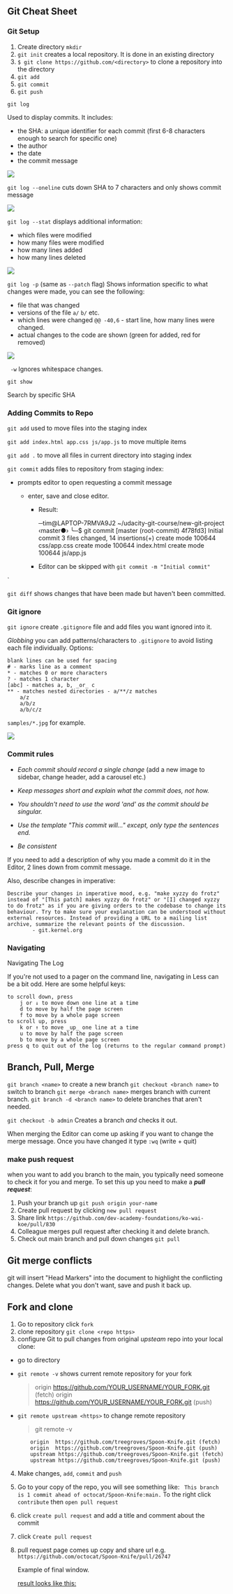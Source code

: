 ## Git Cheat Sheet

### Git Setup

1. Create directory `mkdir`
2. `git init` creates a local repository. It is done in an existing directory
3. `$ git clone https://github.com/<directory>` to clone a repository into the directory
4. `git add`
5. `git commit`
6. `git push`

`git log`

Used to display commits.
It includes:

- the SHA: a unique identifier for each commit (first 6-8 characters enough to search for specific one)
- the author
- the date
- the commit message

![](2022-04-12-10-12-54.png)

`git log --oneline`
cuts down SHA to 7 characters and only shows commit message

![](2022-04-12-10q-11-59.png)

`git log --stat`
displays additional information:

- which files were modified
- how many files were modified
- how many lines added
- how many lines deleted

![](2022-04-12-10-29-44.png)

`git log -p` (same as `--patch` flag)
Shows information specific to what changes were made, you can see the following:

- file that was changed
- versions of the file `a/` `b/` etc.
- which lines were changed `@@ -40,6` - start line, how many lines were changed.
- actual changes to the code are shown (green for added, red for removed)

![](2022-04-12-10-41-34.png)

` -w`
Ignores whitespace changes.

`git show`

Search by specific SHA

### Adding Commits to Repo

`git add`
used to move files into the staging index

`git add index.html app.css js/app.js` to move multiple items

`git add .` to move all files in current directory into staging index

`git commit` adds files to repository from staging index:

- prompts editor to open requesting a commit message

  - enter, save and close editor.

    - Result:

      ─tim@LAPTOP-7RMVA9J2 ~/udacity-git-course/new-git-project ‹master●›
      ╰─$ git commit
      [master (root-commit) 4f78fd3] Initial commit
      3 files changed, 14 insertions(+)
      create mode 100644 css/app.css
      create mode 100644 index.html
      create mode 100644 js/app.js

    - Editor can be skipped with `git commit -m "Initial commit"`

`

`git diff`
shows changes that have been made but haven't been committed.

### Git ignore

`git ignore`
create `.gitignore` file and add files you want ignored into it.

_Globbing_ you can add patterns/characters to `.gitignore` to avoid listing each file individually.
Options:

    blank lines can be used for spacing
    # - marks line as a comment
    * - matches 0 or more characters
    ? - matches 1 character
    [abc] - matches a, b, _or_ c
    ** - matches nested directories - a/**/z matches
        a/z
        a/b/z
        a/b/c/z

`samples/*.jpg` for example.

![](2022-04-12-14-12-37.png)

### Commit rules

- _Each commit should record a single change_ (add a new image to sidebar, change header, add a carousel etc.)

- _Keep messages short and explain what the commit does, not how._
- _You shouldn't need to use the word 'and' as the commit should be singular._
- _Use the template "This commit will..." except, only type the sentences end._
- _Be consistent_

If you need to add a description of why you made a commit do it in the Editor, 2 lines down from commit message.

Also, describe changes in imperative:

    Describe your changes in imperative mood, e.g. "make xyzzy do frotz" instead of "[This patch] makes xyzzy do frotz" or "[I] changed xyzzy to do frotz" as if you are giving orders to the codebase to change its behaviour. Try to make sure your explanation can be understood without external resources. Instead of providing a URL to a mailing list archive, summarize the relevant points of the discussion.
            - git.kernel.org

### Navigating

Navigating The Log

If you're not used to a pager on the command line, navigating in Less can be a bit odd. Here are some helpful keys:

    to scroll down, press
        j or ↓ to move down one line at a time
        d to move by half the page screen
        f to move by a whole page screen
    to scroll up, press
        k or ↑ to move _up_ one line at a time
        u to move by half the page screen
        b to move by a whole page screen
    press q to quit out of the log (returns to the regular command prompt)

## Branch, Pull, Merge

`git branch <name>` to create a new branch
`git checkout <branch name>` to switch to branch
`git merge <branch name>` merges branch with current branch.
`git branch -d <branch name>` to delete branches that aren't needed.

`git checkout -b admin` Creates a branch _and_ checks it out.

When merging the Editor can come up asking if you want to change the merge message. Once you have changed it type `:wq` (write + quit)

### make push request

when you want to add you branch to the main, you typically need someone to check it for you and merge. To set this up you need to make a **_pull request_**:

1. Push your branch up `git push origin your-name`
2. Create pull request by clicking `new pull request`
3. Share link `https://github.com/dev-academy-foundations/ko-wai-koe/pull/830`
4. Colleague merges pull request after checking it and delete branch.
5. Check out main branch and pull down changes `git pull`

## Git merge conflicts

git will insert "Head Markers" into the document to highlight the conflicting changes.
Delete what you don't want, save and push it back up.

## Fork and clone

1.  Go to repository click `fork`
2.  clone repository `git clone <repo https>`
3.  configure Git to pull changes from original _upsteam_ repo into your local clone:

- go to directory
- `git remote -v` shows current remote repository for your fork

  > origin https://github.com/YOUR_USERNAME/YOUR_FORK.git (fetch)
  > origin https://github.com/YOUR_USERNAME/YOUR_FORK.git (push)

- `git remote upstream <https>` to change remote repository

  > git remote -v

          origin  https://github.com/treegroves/Spoon-Knife.git (fetch)
          origin  https://github.com/treegroves/Spoon-Knife.git (push)
          upstream https://github.com/treegroves/Spoon-Knife.git (fetch)
          upstream https://github.com/treegroves/Spoon-Knife.git (push)

4. Make changes, `add`, `commit` and `push`
5. Go to your copy of the repo, you will see something like:
   ` This branch is 1 commit ahead of octocat/Spoon-Knife:main.`
   To the right click `contribute` then `open pull request`
6. click `create pull request` and add a title and comment about the commit
7. click `Create pull request`
8. pull request page comes up copy and share url e.g.
   `https://github.com/octocat/Spoon-Knife/pull/26747`

   Example of final window.

   [result looks like this:](https://github.com/treegroves/reflections/blob/main/sprint-1/notes/2022-04-13-15-28-10.png)
